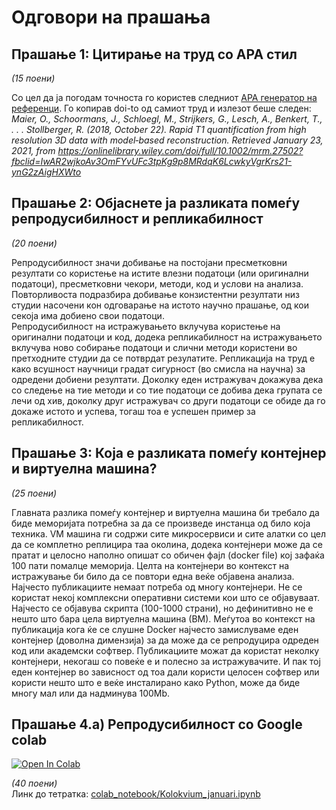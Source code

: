 # Одговори на прашања
## Прашање 1: Цитирање на труд со APA стил
*(15 поени)*<br>

Со цел да ја погодам точноста го користев следниот [APA генератор на референци](https://www.citationmachine.net/).
Го копирав doi-to од самиот труд и излезот беше следен:
<br>
<i> Maier, O., Schoormans, J., Schloegl, M., Strijkers, G., Lesch, A., Benkert, T., . . . Stollberger, R. (2018, October 22). Rapid T1 quantification from high resolution 3D data with model‐based reconstruction. Retrieved January 23, 2021, 
from https://onlinelibrary.wiley.com/doi/full/10.1002/mrm.27502?fbclid=IwAR2wjkoAv3OmFYvUFc3tpKg9p8MRdqK6LcwkyVgrKrs21-ynG2zAigHXWto </i>


## Прашање 2: Објаснете ја разликата помеѓу репродусибилност и репликабилност 
*(20 поени)*<br>

Репродусибилност значи добивање на постојани пресметковни резултати со користење на истите влезни податоци (или оригинални податоци), пресметковни чекори, методи, код и услови на анализа. 
Повторливоста подразбира добивање конзистентни резултати низ студии насочени кон одговарање на истото научно прашање, од кои секоја има добиено свои податоци.
<br>
Репродусибилност на истражувањето вклучува користење на оригинални податоци и код, додека репликабилност на истражувањето вклучува ново собирање податоци и слични методи користени во претходните студии да се потврдат резулатите. 
Репликација на труд е како всушност научници градат сигурност (во смисла на научна) за одредени добиени резултати. Доколку еден истражувач докажува дека со следење на тие методи и со тие податоци се добива дека групата се лечи од хив, 
доколку друг истражувач со други податоци се обиде да го докаже истото и успева, тогаш тоа е успешен пример за репликабилност.

## Прашање 3: Која е разликата помеѓу контејнер и виртуелна машина? 
*(25 поени)* <br>

Главната разлика помеѓу контејнер и виртуелна машина би требало да биде меморијата потребна за да се произведе инстанца од било која техника. VM машина ги содржи сите микросервиси и сите алатки со цел да се комплетно реплицира таа околина, 
додека контејнери може да се пратат и целосно наполно опишат со обичен фајл (docker file) кој зафаќа 100 пати помалце меморија. Целта на контејнери во контекст на истражување би било да се повтори една веќе објавена анализа. 
Најчесто публикациите немаат потреба од многу контејнери. Не се користат некој комплексни оперативни системи кои што се објавуваат. Најчесто се објавува скрипта (100-1000 страни), но дефинитивно не е нешто што бара цела виртуелна машина (ВМ). 
Меѓутоа во контекст на публикација кога ќе се слушне Docker најчесто замислуваме еден контејнер (доволна димензија) за да може да се репродуцира одреден код или академски софтвер. 
Публикациите можат да користат неколку контејнери, некогаш со повеќе е и полесно за истражувачите. И пак тој еден контејнер во зависност од тоа дали користи целосен софтвер или користи нешто што е веќе инсталирано како Python, може да биде многу мал или да надминува 100Mb. 


## Прашање 4.а) Репродусибилност со Google colab  
[![Open In Colab](https://colab.research.google.com/assets/colab-badge.svg)](https://colab.research.google.com/drive/1cHPiioxAw5DX_fJCmHkHDicEq9BGnl5w?usp=sharing)
 
 *(40 поени)* <br>
Линк до тетратка: [colab_notebook/Kolokvium_januari.ipynb](https://colab.research.google.com/drive/1U83kxeCRj55i0NC6n4o-s1XqVl4FWzpu?usp=sharing)
